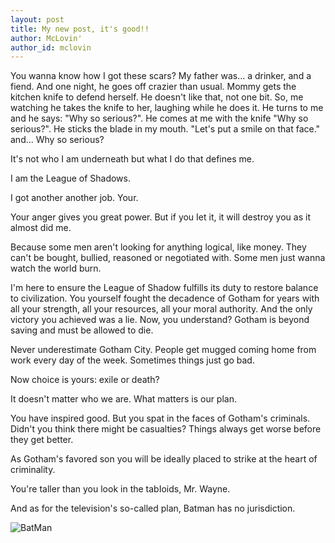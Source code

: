 ```yaml
---
layout: post
title: My new post, it's good!!
author: McLovin'
author_id: mclovin
---
```


You wanna know how I got these scars? My father was... a drinker, and a fiend. And one night, he goes off crazier than usual. Mommy gets the kitchen knife to defend herself. He doesn't like that, not one bit. So, me watching he takes the knife to her, laughing while he does it. He turns to me and he says: "Why so serious?". He comes at me with the knife "Why so serious?". He sticks the blade in my mouth. "Let's put a smile on that face." and... Why so serious?

It's not who I am underneath but what I do that defines me.

I am the League of Shadows.

I got another another job. Your.

Your anger gives you great power. But if you Iet it, it will destroy you as it almost did me.

Because some men aren't looking for anything logical, like money. They can't be bought, bullied, reasoned or negotiated with. Some men just wanna watch the world burn.

I'm here to ensure the League of Shadow fulfills its duty to restore balance to civilization. You yourself fought the decadence of Gotham for years with all your strength, all your resources, all your moral authority. And the only victory you achieved was a lie. Now, you understand? Gotham is beyond saving and must be allowed to die.

Never underestimate Gotham City. People get mugged coming home from work every day of the week. Sometimes things just go bad.

Now choice is yours: exile or death?

It doesn't matter who we are. What matters is our plan.

You have inspired good. But you spat in the faces of Gotham's criminals. Didn't you think there might be casualties? Things always get worse before they get better.

As Gotham's favored son you will be ideally placed to strike at the heart of criminality.

You're taller than you look in the tabIoids, Mr. Wayne.

And as for the television's so-called plan, Batman has no jurisdiction.

![BatMan](http://herogamesworld.com/images/batman%20games%20online.jpg)


